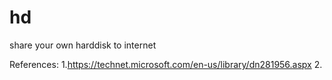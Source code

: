 # hd
share your own harddisk to internet


References:
1.https://technet.microsoft.com/en-us/library/dn281956.aspx
2.